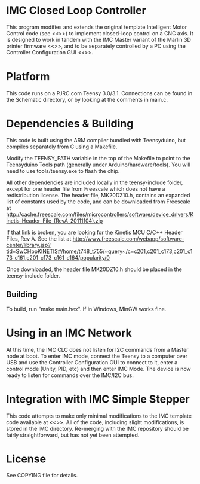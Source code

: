 # IMC Closed Loop Controller
This program modifies and extends the original template Intelligent Motor Control code (see <<<IMC ref>>>) to implement closed-loop control on a CNC axis. It is designed to work in tandem with the IMC Master variant of the Marlin 3D printer firmware <<<Ramps Ref>>>, and to be separately controlled by a PC using the Controller Configuration GUI <<<CDG Ref>>>.

# Platform
This code runs on a PJRC.com Teensy 3.0/3.1. Connections can be found in the Schematic directory, or by looking at the comments in main.c.

# Dependencies & Building
This code is built using the ARM compiler bundled with Teensyduino, but compiles separately from C using a Makefile.

Modify the TEENSY_PATH variable in the top of the Makefile to point to the Teensyduino Tools path (generally under Arduino/hardware/tools). You will need to use tools/teensy.exe to flash the chip.

All other dependencies are included locally in the teensy-include folder, except for one header file from Freescale which does not have a redistribution license. The header file, MK20DZ10.h, contains an expanded list of constants used by the code, and can be downloaded from Freescale at http://cache.freescale.com/files/microcontrollers/software/device_drivers/Kinetis_Header_File_(RevA_20111104).zip

If that link is broken, you are looking for the Kinetis MCU C/C++ Header Files, Rev A. See the list at http://www.freescale.com/webapp/software-center/library.jsp?tid=SwCHbpKINETIS#/home/t748_t755/~query~/c=c201,c201_c173,c201_c173_c161,c201_c173_c161_c164/popularity/0

Once downloaded, the header file MK20DZ10.h should be placed in the teensy-include folder.

## Building
To build, run "make main.hex". If in Windows, MinGW works fine.


# Using in an IMC Network
At this time, the IMC CLC does not listen for I2C commands from a Master node at boot. To enter IMC mode, connect the Teensy to a computer over USB and use the Controller Configuration GUI to connect to it, enter a control mode (Unity, PID, etc) and then enter IMC Mode. The device is now ready to listen for commands over the IMC/I2C bus.

# Integration with IMC Simple Stepper
This code attempts to make only minimal modifications to the IMC template code available at <<<IMC ME599 Ref>>>. All of the code, including slight modifications, is stored in the IMC directory. Re-merging with the IMC repository should be fairly straightforward, but has not yet been attempted.

# License
See COPYING file for details.